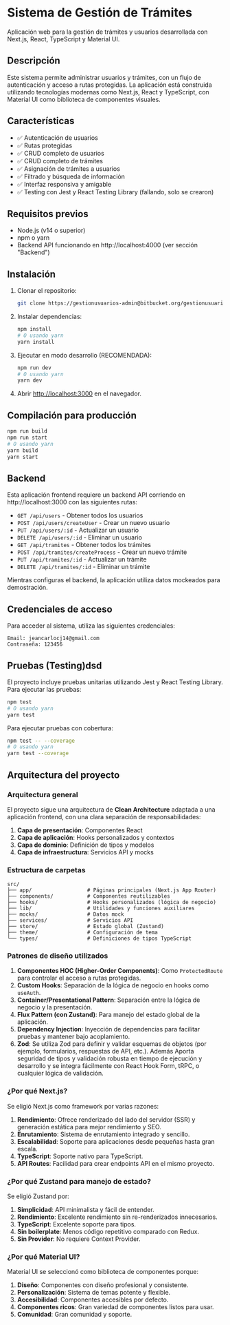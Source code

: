 # Sistema de Gestión de Trámites

Aplicación web para la gestión de trámites y usuarios desarrollada con Next.js, React, TypeScript y Material UI.

## Descripción

Este sistema permite administrar usuarios y trámites, con un flujo de autenticación y acceso a rutas protegidas. La aplicación está construida utilizando tecnologías modernas como Next.js, React y TypeScript, con Material UI como biblioteca de componentes visuales.

## Características

- ✅ Autenticación de usuarios
- ✅ Rutas protegidas
- ✅ CRUD completo de usuarios
- ✅ CRUD completo de trámites
- ✅ Asignación de trámites a usuarios
- ✅ Filtrado y búsqueda de información
- ✅ Interfaz responsiva y amigable
- ✅ Testing con Jest y React Testing Library (fallando, solo se crearon)

## Requisitos previos

- Node.js (v14 o superior)
- npm o yarn
- Backend API funcionando en http://localhost:4000 (ver sección "Backend")

## Instalación

1. Clonar el repositorio:
   ```bash
   git clone https://gestionusuarios-admin@bitbucket.org/gestionusuarios/backendgestionusuarios.git
   ```

2. Instalar dependencias:
   ```bash
   npm install
   # O usando yarn
   yarn install
   ```

3. Ejecutar en modo desarrollo (RECOMENDADA):
   ```bash
   npm run dev
   # O usando yarn
   yarn dev
   ```

4. Abrir [http://localhost:3000](http://localhost:3000) en el navegador.

## Compilación para producción

```bash
npm run build
npm run start
# O usando yarn
yarn build
yarn start
```

## Backend

Esta aplicación frontend requiere un backend API corriendo en http://localhost:3000 con las siguientes rutas:

- `GET /api/users` - Obtener todos los usuarios
- `POST /api/users/createUser` - Crear un nuevo usuario
- `PUT /api/users/:id` - Actualizar un usuario
- `DELETE /api/users/:id` - Eliminar un usuario
- `GET /api/tramites` - Obtener todos los trámites
- `POST /api/tramites/createProcess` - Crear un nuevo trámite
- `PUT /api/tramites/:id` - Actualizar un trámite
- `DELETE /api/tramites/:id` - Eliminar un trámite

Mientras configuras el backend, la aplicación utiliza datos mockeados para demostración.

## Credenciales de acceso

Para acceder al sistema, utiliza las siguientes credenciales:

```
Email: jeancarlocj14@gmail.com
Contraseña: 123456
```

## Pruebas (Testing)dsd

El proyecto incluye pruebas unitarias utilizando Jest y React Testing Library. Para ejecutar las pruebas:

```bash
npm test
# O usando yarn
yarn test
```

Para ejecutar pruebas con cobertura:

```bash
npm test -- --coverage
# O usando yarn
yarn test --coverage
```

## Arquitectura del proyecto

### Arquitectura general

El proyecto sigue una arquitectura de **Clean Architecture** adaptada a una aplicación frontend, con una clara separación de responsabilidades:

1. **Capa de presentación**: Componentes React
2. **Capa de aplicación**: Hooks personalizados y contextos
3. **Capa de dominio**: Definición de tipos y modelos
4. **Capa de infraestructura**: Servicios API y mocks

### Estructura de carpetas

```
src/
├── app/                  # Páginas principales (Next.js App Router)
├── components/           # Componentes reutilizables
├── hooks/                # Hooks personalizados (lógica de negocio)
├── lib/                  # Utilidades y funciones auxiliares
├── mocks/                # Datos mock
├── services/             # Servicios API
├── store/                # Estado global (Zustand)
├── theme/                # Configuración de tema
└── types/                # Definiciones de tipos TypeScript
```

### Patrones de diseño utilizados

1. **Componentes HOC (Higher-Order Components)**: Como `ProtectedRoute` para controlar el acceso a rutas protegidas.
2. **Custom Hooks**: Separación de la lógica de negocio en hooks como `useAuth`.
3. **Container/Presentational Pattern**: Separación entre la lógica de negocio y la presentación.
4. **Flux Pattern (con Zustand)**: Para manejo del estado global de la aplicación.
5. **Dependency Injection**: Inyección de dependencias para facilitar pruebas y mantener bajo acoplamiento.
6. **Zod**: Se utiliza Zod para definir y validar esquemas de objetos (por ejemplo, formularios, respuestas de API, etc.). Además Aporta seguridad de tipos y validación robusta en tiempo de ejecución y desarrollo y se integra fácilmente con React Hook Form, tRPC, o cualquier lógica de validación.


### ¿Por qué Next.js?

Se eligió Next.js como framework por varias razones:

1. **Rendimiento**: Ofrece renderizado del lado del servidor (SSR) y generación estática para mejor rendimiento y SEO.
2. **Enrutamiento**: Sistema de enrutamiento integrado y sencillo.
3. **Escalabilidad**: Soporte para aplicaciones desde pequeñas hasta gran escala.
4. **TypeScript**: Soporte nativo para TypeScript.
5. **API Routes**: Facilidad para crear endpoints API en el mismo proyecto.

### ¿Por qué Zustand para manejo de estado?

Se eligió Zustand por:

1. **Simplicidad**: API minimalista y fácil de entender.
2. **Rendimiento**: Excelente rendimiento sin re-renderizados innecesarios.
3. **TypeScript**: Excelente soporte para tipos.
4. **Sin boilerplate**: Menos código repetitivo comparado con Redux.
5. **Sin Provider**: No requiere Context Provider.

### ¿Por qué Material UI?

Material UI se seleccionó como biblioteca de componentes porque:

1. **Diseño**: Componentes con diseño profesional y consistente.
2. **Personalización**: Sistema de temas potente y flexible.
3. **Accesibilidad**: Componentes accesibles por defecto.
4. **Componentes ricos**: Gran variedad de componentes listos para usar.
5. **Comunidad**: Gran comunidad y soporte.

